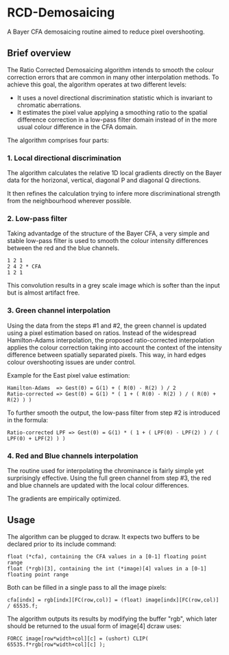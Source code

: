 # RCD-Demosaicing
A Bayer CFA demosaicing routine aimed to reduce pixel overshooting.

## Brief overview

The Ratio Corrected Demosaicing algorithm intends to smooth the colour correction errors that are common in many other interpolation methods. To achieve this goal, the algorithm operates at two different levels:
* It uses a novel directional discrimination statistic which is invariant to chromatic aberrations.
* It estimates the pixel value applying a smoothing ratio to the spatial difference correction in a low-pass filter domain instead of in the more usual colour difference in the CFA domain.

The algorithm comprises four parts:

### 1. Local directional discrimination
The algorithm calculates the relative 1D local gradients directly on the Bayer data for the horizonal, vertical, diagonal P and diagonal Q directions.

It then refines the calculation trying to infere more discriminational strength from the neighbourhood wherever possible.

### 2. Low-pass filter
Taking advantadge of the structure of the Bayer CFA, a very simple and stable low-pass filter is used to smooth the colour intensity differences between the red and the blue channels.

    1 2 1
    2 4 2 * CFA
    1 2 1

This convolution results in a grey scale image which is softer than the input but is almost artifact free.

### 3. Green channel interpolation
Using the data from the steps #1 and #2, the green channel is updated using a pixel estimation based on ratios. Instead of the widespread Hamilton-Adams interpolation, the proposed ratio-corrected interpolation applies the colour correction taking into account the context of the intensity difference between spatially separated pixels. This way, in hard edges colour overshooting issues are under control.

Example for the East pixel value estimation:

    Hamilton-Adams  => Gest(0) = G(1) + ( R(0) - R(2) ) / 2
    Ratio-corrected => Gest(0) = G(1) * ( 1 + ( R(0) - R(2) ) / ( R(0) + R(2) ) )

To further smooth the output, the low-pass filter from step #2 is introduced in the formula:

    Ratio-corrected LPF => Gest(0) = G(1) * ( 1 + ( LPF(0) - LPF(2) ) / ( LPF(0) + LPF(2) ) )

### 4. Red and Blue channels interpolation
The routine used for interpolating the chrominance is fairly simple yet surprisingly effective. Using the full green channel from step #3, the red and blue channels are updated with the local colour differences.

The gradients are empirically optimized.

## Usage

The algorithm can be plugged to dcraw. It expects two buffers to be declared prior to its include command:

    float (*cfa), containing the CFA values in a [0-1] floating point range
    float (*rgb)[3], containing the int (*image)[4] values in a [0-1] floating point range

Both can be filled in a single pass to all the image pixels:

    cfa[indx] = rgb[indx][FC(row,col)] = (float) image[indx][FC(row,col)] / 65535.f;

The algorithm outputs its results by modifying the buffer "rgb", which later should be returned to the usual form of image[4] dcraw uses:

    FORCC image[row*width+col][c] = (ushort) CLIP( 65535.f*rgb[row*width+col][c] );
